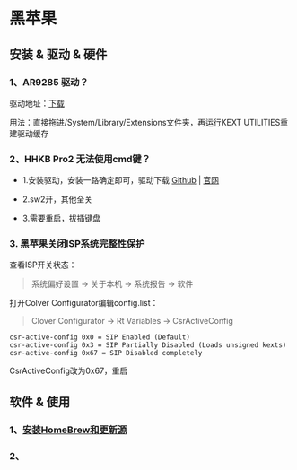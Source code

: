 # 黑苹果

## 安装 & 驱动 & 硬件

### 1、AR9285 驱动？
驱动地址：[下载](https://github.com/lhgaaa/learning_log/blob/master/log/doc/kext/IO80211Family.kext.zip)

用法：直接拖进/System/Library/Extensions文件夹，再运行KEXT UTILITIES重建驱动缓存

### 2、HHKB Pro2 无法使用cmd键？
  
-  1.安装驱动，安装一路确定即可，驱动下载 [Github](https://github.com/lhgaaa/learning_log/blob/master/log/doc/kext/HHKBProMac64_201808.dmg) | [官网](http://www.pfu.fujitsu.com/hhkeyboard/macdownload.html)

- 2.sw2开，其他全关
- 3.需要重启，拔插键盘

### 3. 黑苹果关闭ISP系统完整性保护

查看ISP开关状态：

> 系统偏好设置 -> 关于本机 -> 系统报告 -> 软件

打开Colver Configurator编辑config.list：

> Clover Configurator -> Rt Variables -> CsrActiveConfig

```
csr-active-config 0x0 = SIP Enabled (Default)
csr-active-config 0x3 = SIP Partially Disabled (Loads unsigned kexts)
csr-active-config 0x67 = SIP Disabled completely
```

 CsrActiveConfig改为0x67，重启

## 软件 & 使用

### 1、[安装HomeBrew和更新源](https://www.jianshu.com/p/9592826c254b)

### 2、


